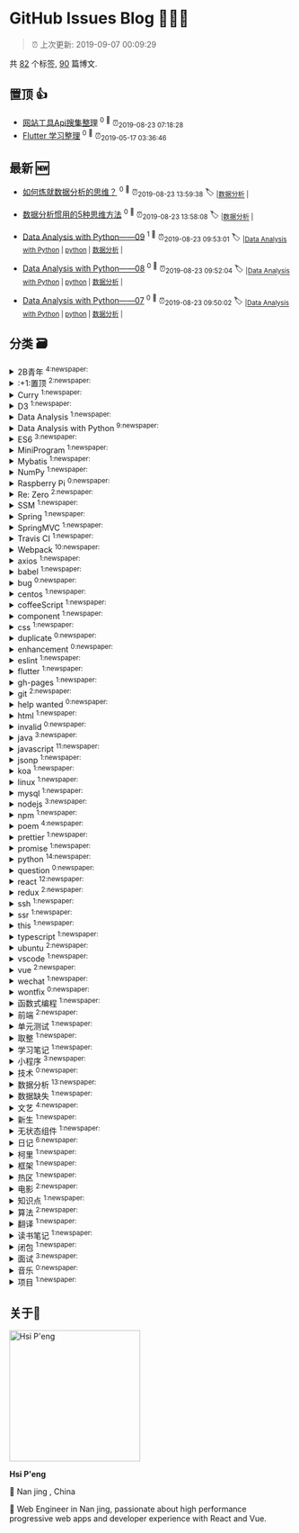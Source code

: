 
# GitHub Issues Blog :tada::tada::tada:
    
> :alarm_clock: 上次更新: 2019-09-07 00:09:29
    
共 [82](https://github.com/lirawx/note/labels) 个标签, [90](https://github.com/lirawx/note/issues) 篇博文.

## 置顶 :thumbsup: 
- [网站工具Api搜集整理](https://github.com/lirawx/note/issues/78)  <sup>0 :speech_balloon:</sup>  	 :alarm_clock:<sub>2019-08-23 07:18:28</sub> 
- [Flutter 学习整理](https://github.com/lirawx/note/issues/76)  <sup>0 :speech_balloon:</sup>  	 :alarm_clock:<sub>2019-05-17 03:36:46</sub> 
## 最新 :new: 
- [如何炼就数据分析的思维？](https://github.com/lirawx/note/issues/91) <sup>0 :speech_balloon:</sup>  			 :alarm_clock:<sub>2019-08-23 13:59:38</sub> 
 :label: 	<sub>|</sub><sub>[数据分析](https://github.com/lirawx/note/labels/%E6%95%B0%E6%8D%AE%E5%88%86%E6%9E%90)	|	</sub>

- [数据分析惯用的5种思维方法](https://github.com/lirawx/note/issues/90) <sup>0 :speech_balloon:</sup>  			 :alarm_clock:<sub>2019-08-23 13:58:08</sub> 
 :label: 	<sub>|</sub><sub>[数据分析](https://github.com/lirawx/note/labels/%E6%95%B0%E6%8D%AE%E5%88%86%E6%9E%90)	|	</sub>

- [Data Analysis with Python——09](https://github.com/lirawx/note/issues/89) <sup>1 :speech_balloon:</sup>  			 :alarm_clock:<sub>2019-08-23 09:53:01</sub> 
 :label: 	<sub>|</sub><sub>[Data Analysis with Python](https://github.com/lirawx/note/labels/Data%20Analysis%20with%20Python)	|	</sub><sub>[python](https://github.com/lirawx/note/labels/python)	|	</sub><sub>[数据分析](https://github.com/lirawx/note/labels/%E6%95%B0%E6%8D%AE%E5%88%86%E6%9E%90)	|	</sub>

- [Data Analysis with Python——08](https://github.com/lirawx/note/issues/88) <sup>0 :speech_balloon:</sup>  			 :alarm_clock:<sub>2019-08-23 09:52:04</sub> 
 :label: 	<sub>|</sub><sub>[Data Analysis with Python](https://github.com/lirawx/note/labels/Data%20Analysis%20with%20Python)	|	</sub><sub>[python](https://github.com/lirawx/note/labels/python)	|	</sub><sub>[数据分析](https://github.com/lirawx/note/labels/%E6%95%B0%E6%8D%AE%E5%88%86%E6%9E%90)	|	</sub>

- [Data Analysis with Python——07](https://github.com/lirawx/note/issues/87) <sup>0 :speech_balloon:</sup>  			 :alarm_clock:<sub>2019-08-23 09:50:02</sub> 
 :label: 	<sub>|</sub><sub>[Data Analysis with Python](https://github.com/lirawx/note/labels/Data%20Analysis%20with%20Python)	|	</sub><sub>[python](https://github.com/lirawx/note/labels/python)	|	</sub><sub>[数据分析](https://github.com/lirawx/note/labels/%E6%95%B0%E6%8D%AE%E5%88%86%E6%9E%90)	|	</sub>

## 分类  :card_file_box: 

<details>
<summary>2B青年	<sup>4:newspaper:</sup></summary>

- [初爱](https://github.com/lirawx/note/issues/23)  <sup>0 :speech_balloon:</sup>  	 :alarm_clock:<sub>2017-07-05 05:13:30</sub> 
- [关山月](https://github.com/lirawx/note/issues/22)  <sup>0 :speech_balloon:</sup>  	 :alarm_clock:<sub>2017-07-05 05:12:16</sub> 
- [雪中歌](https://github.com/lirawx/note/issues/21)  <sup>0 :speech_balloon:</sup>  	 :alarm_clock:<sub>2017-07-05 05:11:05</sub> 
- [江上有感](https://github.com/lirawx/note/issues/18)  <sup>0 :speech_balloon:</sup>  	 :alarm_clock:<sub>2017-07-05 05:08:59</sub> 


</details>

<details>
<summary>:+1:置顶	<sup>2:newspaper:</sup></summary>

- [网站工具Api搜集整理](https://github.com/lirawx/note/issues/78)  <sup>0 :speech_balloon:</sup>  	 :alarm_clock:<sub>2019-08-23 07:18:28</sub> 
- [Flutter 学习整理](https://github.com/lirawx/note/issues/76)  <sup>0 :speech_balloon:</sup>  	 :alarm_clock:<sub>2019-05-17 03:36:46</sub> 


</details>

<details>
<summary>Curry	<sup>1:newspaper:</sup></summary>

- [柯里化](https://github.com/lirawx/note/issues/29)  <sup>0 :speech_balloon:</sup>  	 :alarm_clock:<sub>2018-02-26 14:55:16</sub> 


</details>

<details>
<summary>D3	<sup>1:newspaper:</sup></summary>

- [D3 与 React ](https://github.com/lirawx/note/issues/63)  <sup>0 :speech_balloon:</sup>  	 :alarm_clock:<sub>2018-08-03 23:14:22</sub> 


</details>

<details>
<summary>Data Analysis	<sup>1:newspaper:</sup></summary>

- [Data Analysis with Python——01](https://github.com/lirawx/note/issues/75)  <sup>0 :speech_balloon:</sup>  	 :alarm_clock:<sub>2019-03-18 12:02:34</sub> 


</details>

<details>
<summary>Data Analysis with Python	<sup>9:newspaper:</sup></summary>

- [Data Analysis with Python——09](https://github.com/lirawx/note/issues/89)  <sup>1 :speech_balloon:</sup>  	 :alarm_clock:<sub>2019-08-23 09:53:01</sub> 
- [Data Analysis with Python——08](https://github.com/lirawx/note/issues/88)  <sup>0 :speech_balloon:</sup>  	 :alarm_clock:<sub>2019-08-23 09:52:04</sub> 
- [Data Analysis with Python——07](https://github.com/lirawx/note/issues/87)  <sup>0 :speech_balloon:</sup>  	 :alarm_clock:<sub>2019-08-23 09:50:02</sub> 
- [Data Analysis with Python——06](https://github.com/lirawx/note/issues/86)  <sup>0 :speech_balloon:</sup>  	 :alarm_clock:<sub>2019-08-23 09:20:21</sub> 
- [Data Analysis with Python——05](https://github.com/lirawx/note/issues/85)  <sup>0 :speech_balloon:</sup>  	 :alarm_clock:<sub>2019-08-23 09:11:11</sub> 
- [Data Analysis with Python——04](https://github.com/lirawx/note/issues/84)  <sup>0 :speech_balloon:</sup>  	 :alarm_clock:<sub>2019-08-23 09:09:48</sub> 
- [Data Analysis with Python——03](https://github.com/lirawx/note/issues/83)  <sup>0 :speech_balloon:</sup>  	 :alarm_clock:<sub>2019-08-23 09:08:38</sub> 
- [Data Analysis with Python——02](https://github.com/lirawx/note/issues/82)  <sup>0 :speech_balloon:</sup>  	 :alarm_clock:<sub>2019-08-23 09:05:34</sub> 
- [Data Analysis with Python——01](https://github.com/lirawx/note/issues/81)  <sup>0 :speech_balloon:</sup>  	 :alarm_clock:<sub>2019-08-23 08:54:05</sub> 


</details>

<details>
<summary>ES6	<sup>3:newspaper:</sup></summary>

- [ES6 数组去重](https://github.com/lirawx/note/issues/57)  <sup>0 :speech_balloon:</sup>  	 :alarm_clock:<sub>2018-06-23 05:24:14</sub> 
- [ES6 知识点整理](https://github.com/lirawx/note/issues/34)  <sup>0 :speech_balloon:</sup>  	 :alarm_clock:<sub>2018-03-09 13:57:37</sub> 
- [【译】ES 6 代理 (Proxy) 简介 ](https://github.com/lirawx/note/issues/32)  <sup>0 :speech_balloon:</sup>  	 :alarm_clock:<sub>2018-03-07 06:46:05</sub> 


</details>

<details>
<summary>MiniProgram	<sup>1:newspaper:</sup></summary>

- [小程序ios 安卓兼容性](https://github.com/lirawx/note/issues/65)  <sup>0 :speech_balloon:</sup>  	 :alarm_clock:<sub>2018-08-27 14:03:02</sub> 


</details>

<details>
<summary>Mybatis	<sup>1:newspaper:</sup></summary>

- [java SSM框架的搭建](https://github.com/lirawx/note/issues/25)  <sup>0 :speech_balloon:</sup>  	 :alarm_clock:<sub>2017-08-05 13:27:50</sub> 


</details>

<details>
<summary>NumPy	<sup>1:newspaper:</sup></summary>

- [Data Analysis with Python——01](https://github.com/lirawx/note/issues/75)  <sup>0 :speech_balloon:</sup>  	 :alarm_clock:<sub>2019-03-18 12:02:34</sub> 


</details>

<details>
<summary>Raspberry Pi	<sup>0:newspaper:</sup></summary>



</details>

<details>
<summary>Re: Zero	<sup>2:newspaper:</sup></summary>

- [Re: Zero JSX 回调函数中的 this](https://github.com/lirawx/note/issues/44)  <sup>0 :speech_balloon:</sup>  	 :alarm_clock:<sub>2018-03-21 06:38:06</sub> 
- [## Re: Zero 学习一个组件](https://github.com/lirawx/note/issues/43)  <sup>0 :speech_balloon:</sup>  	 :alarm_clock:<sub>2018-03-21 06:35:50</sub> 


</details>

<details>
<summary>SSM	<sup>1:newspaper:</sup></summary>

- [java SSM框架的搭建](https://github.com/lirawx/note/issues/25)  <sup>0 :speech_balloon:</sup>  	 :alarm_clock:<sub>2017-08-05 13:27:50</sub> 


</details>

<details>
<summary>Spring	<sup>1:newspaper:</sup></summary>

- [java SSM框架的搭建](https://github.com/lirawx/note/issues/25)  <sup>0 :speech_balloon:</sup>  	 :alarm_clock:<sub>2017-08-05 13:27:50</sub> 


</details>

<details>
<summary>SpringMVC	<sup>1:newspaper:</sup></summary>

- [java SSM框架的搭建](https://github.com/lirawx/note/issues/25)  <sup>0 :speech_balloon:</sup>  	 :alarm_clock:<sub>2017-08-05 13:27:50</sub> 


</details>

<details>
<summary>Travis CI	<sup>1:newspaper:</sup></summary>

- [travis ci 持续集成](https://github.com/lirawx/note/issues/26)  <sup>0 :speech_balloon:</sup>  	 :alarm_clock:<sub>2017-10-01 16:42:18</sub> 


</details>

<details>
<summary>Webpack	<sup>10:newspaper:</sup></summary>

- [webpack to umd package](https://github.com/lirawx/note/issues/72)  <sup>0 :speech_balloon:</sup>  	 :alarm_clock:<sub>2018-09-07 23:09:11</sub> 
- [webpack 4 - webpack-merge to config dev prod environment quickly](https://github.com/lirawx/note/issues/71)  <sup>0 :speech_balloon:</sup>  	 :alarm_clock:<sub>2018-09-07 23:06:27</sub> 
- [webpack4-HMR with webpack-dev-server](https://github.com/lirawx/note/issues/70)  <sup>0 :speech_balloon:</sup>  	 :alarm_clock:<sub>2018-09-07 23:04:19</sub> 
- [webpack4-Atuo serve dist file](https://github.com/lirawx/note/issues/69)  <sup>0 :speech_balloon:</sup>  	 :alarm_clock:<sub>2018-09-07 23:02:49</sub> 
- [# webpack4-command line without config file](https://github.com/lirawx/note/issues/68)  <sup>0 :speech_balloon:</sup>  	 :alarm_clock:<sub>2018-09-07 23:01:11</sub> 
- [webpack4 - Basic config](https://github.com/lirawx/note/issues/67)  <sup>0 :speech_balloon:</sup>  	 :alarm_clock:<sub>2018-09-07 23:00:24</sub> 
- [react webpack babel 三剑客错误处理](https://github.com/lirawx/note/issues/53)  <sup>0 :speech_balloon:</sup>  	 :alarm_clock:<sub>2018-06-04 23:29:56</sub> 
- [webpack 3.5.5 文档 再读](https://github.com/lirawx/note/issues/52)  <sup>0 :speech_balloon:</sup>  	 :alarm_clock:<sub>2018-06-04 23:29:02</sub> 
- [webpack 4 ](https://github.com/lirawx/note/issues/39)  <sup>0 :speech_balloon:</sup>  	 :alarm_clock:<sub>2018-03-16 08:34:17</sub> 
- [Webpack 入门](https://github.com/lirawx/note/issues/11)  <sup>0 :speech_balloon:</sup>  	 :alarm_clock:<sub>2017-07-05 05:00:27</sub> 


</details>

<details>
<summary>axios	<sup>1:newspaper:</sup></summary>

- [基于 Promise 的 HTTP 请求客户端，axios](https://github.com/lirawx/note/issues/13)  <sup>0 :speech_balloon:</sup>  	 :alarm_clock:<sub>2017-07-05 05:03:27</sub> 


</details>

<details>
<summary>babel	<sup>1:newspaper:</sup></summary>

- [react webpack babel 三剑客错误处理](https://github.com/lirawx/note/issues/53)  <sup>0 :speech_balloon:</sup>  	 :alarm_clock:<sub>2018-06-04 23:29:56</sub> 


</details>

<details>
<summary>bug	<sup>0:newspaper:</sup></summary>



</details>

<details>
<summary>centos	<sup>1:newspaper:</sup></summary>

- [ssh 权限问题](https://github.com/lirawx/note/issues/41)  <sup>0 :speech_balloon:</sup>  	 :alarm_clock:<sub>2018-03-21 04:54:43</sub> 


</details>

<details>
<summary>coffeeScript	<sup>1:newspaper:</sup></summary>

- [CoffeeScript 基础知识](https://github.com/lirawx/note/issues/8)  <sup>0 :speech_balloon:</sup>  	 :alarm_clock:<sub>2017-07-05 04:57:25</sub> 


</details>

<details>
<summary>component	<sup>1:newspaper:</sup></summary>

- [## Re: Zero 学习一个组件](https://github.com/lirawx/note/issues/43)  <sup>0 :speech_balloon:</sup>  	 :alarm_clock:<sub>2018-03-21 06:35:50</sub> 


</details>

<details>
<summary>css	<sup>1:newspaper:</sup></summary>

- [前端开发，从草根到英雄(总结)](https://github.com/lirawx/note/issues/12)  <sup>0 :speech_balloon:</sup>  	 :alarm_clock:<sub>2017-07-05 05:02:13</sub> 


</details>

<details>
<summary>duplicate	<sup>0:newspaper:</sup></summary>



</details>

<details>
<summary>enhancement	<sup>0:newspaper:</sup></summary>



</details>

<details>
<summary>eslint	<sup>1:newspaper:</sup></summary>

- [vscode AutoSave With Prettier ](https://github.com/lirawx/note/issues/64)  <sup>0 :speech_balloon:</sup>  	 :alarm_clock:<sub>2018-08-23 13:21:46</sub> 


</details>

<details>
<summary>flutter	<sup>1:newspaper:</sup></summary>

- [Flutter 学习整理](https://github.com/lirawx/note/issues/76)  <sup>0 :speech_balloon:</sup>  	 :alarm_clock:<sub>2019-05-17 03:36:46</sub> 


</details>

<details>
<summary>gh-pages	<sup>1:newspaper:</sup></summary>

- [travis ci 持续集成](https://github.com/lirawx/note/issues/26)  <sup>0 :speech_balloon:</sup>  	 :alarm_clock:<sub>2017-10-01 16:42:18</sub> 


</details>

<details>
<summary>git	<sup>2:newspaper:</sup></summary>

- [travis ci 持续集成](https://github.com/lirawx/note/issues/26)  <sup>0 :speech_balloon:</sup>  	 :alarm_clock:<sub>2017-10-01 16:42:18</sub> 
- [git 安装与使用](https://github.com/lirawx/note/issues/14)  <sup>0 :speech_balloon:</sup>  	 :alarm_clock:<sub>2017-07-05 05:04:34</sub> 


</details>

<details>
<summary>help wanted	<sup>0:newspaper:</sup></summary>



</details>

<details>
<summary>html	<sup>1:newspaper:</sup></summary>

- [前端开发，从草根到英雄(总结)](https://github.com/lirawx/note/issues/12)  <sup>0 :speech_balloon:</sup>  	 :alarm_clock:<sub>2017-07-05 05:02:13</sub> 


</details>

<details>
<summary>invalid	<sup>0:newspaper:</sup></summary>



</details>

<details>
<summary>java	<sup>3:newspaper:</sup></summary>

- [Oracle 与 MySql 区别(笔记)](https://github.com/lirawx/note/issues/6)  <sup>0 :speech_balloon:</sup>  	 :alarm_clock:<sub>2017-07-05 04:55:41</sub> 
- [java基础知识笔记（2）](https://github.com/lirawx/note/issues/5)  <sup>0 :speech_balloon:</sup>  	 :alarm_clock:<sub>2017-07-05 04:55:02</sub> 
- [java基础知识笔记（1）](https://github.com/lirawx/note/issues/4)  <sup>0 :speech_balloon:</sup>  	 :alarm_clock:<sub>2017-07-05 04:54:25</sub> 


</details>

<details>
<summary>javascript	<sup>11:newspaper:</sup></summary>

- [前端常用算法梳理](https://github.com/lirawx/note/issues/77)  <sup>0 :speech_balloon:</sup>  	 :alarm_clock:<sub>2019-08-23 07:03:20</sub> 
- [ES6 数组去重](https://github.com/lirawx/note/issues/57)  <sup>0 :speech_balloon:</sup>  	 :alarm_clock:<sub>2018-06-23 05:24:14</sub> 
- [函数式编程](https://github.com/lirawx/note/issues/49)  <sup>0 :speech_balloon:</sup>  	 :alarm_clock:<sub>2018-06-04 23:25:35</sub> 
- [javascript 转换](https://github.com/lirawx/note/issues/38)  <sup>0 :speech_balloon:</sup>  	 :alarm_clock:<sub>2018-03-16 00:57:53</sub> 
- [算法](https://github.com/lirawx/note/issues/36)  <sup>0 :speech_balloon:</sup>  	 :alarm_clock:<sub>2018-03-10 06:14:28</sub> 
- [this的指向](https://github.com/lirawx/note/issues/31)  <sup>0 :speech_balloon:</sup>  	 :alarm_clock:<sub>2018-02-26 14:57:50</sub> 
- [闭包的应用](https://github.com/lirawx/note/issues/30)  <sup>0 :speech_balloon:</sup>  	 :alarm_clock:<sub>2018-02-26 14:57:02</sub> 
- [手撸一个 redux 实现](https://github.com/lirawx/note/issues/28)  <sup>0 :speech_balloon:</sup>  	 :alarm_clock:<sub>2018-02-26 14:53:30</sub> 
- [javascript 精粹](https://github.com/lirawx/note/issues/27)  <sup>0 :speech_balloon:</sup>  	 :alarm_clock:<sub>2017-11-20 11:28:06</sub> 
- [基于 Promise 的 HTTP 请求客户端，axios](https://github.com/lirawx/note/issues/13)  <sup>0 :speech_balloon:</sup>  	 :alarm_clock:<sub>2017-07-05 05:03:27</sub> 
- [前端开发，从草根到英雄(总结)](https://github.com/lirawx/note/issues/12)  <sup>0 :speech_balloon:</sup>  	 :alarm_clock:<sub>2017-07-05 05:02:13</sub> 


</details>

<details>
<summary>jsonp	<sup>1:newspaper:</sup></summary>

- [Promise Jsonp](https://github.com/lirawx/note/issues/50)  <sup>0 :speech_balloon:</sup>  	 :alarm_clock:<sub>2018-06-04 23:26:58</sub> 


</details>

<details>
<summary>koa	<sup>1:newspaper:</sup></summary>

- [Koa 中间件](https://github.com/lirawx/note/issues/60)  <sup>0 :speech_balloon:</sup>  	 :alarm_clock:<sub>2018-08-03 23:09:21</sub> 


</details>

<details>
<summary>linux	<sup>1:newspaper:</sup></summary>

- [Ubuntu安装BTSync](https://github.com/lirawx/note/issues/7)  <sup>1 :speech_balloon:</sup>  	 :alarm_clock:<sub>2017-07-05 04:56:56</sub> 


</details>

<details>
<summary>mysql	<sup>1:newspaper:</sup></summary>

- [Mysql 备忘](https://github.com/lirawx/note/issues/45)  <sup>0 :speech_balloon:</sup>  	 :alarm_clock:<sub>2018-03-26 00:40:43</sub> 


</details>

<details>
<summary>nodejs	<sup>3:newspaper:</sup></summary>

- [Promise Jsonp](https://github.com/lirawx/note/issues/50)  <sup>0 :speech_balloon:</sup>  	 :alarm_clock:<sub>2018-06-04 23:26:58</sub> 
- [travis ci 持续集成](https://github.com/lirawx/note/issues/26)  <sup>0 :speech_balloon:</sup>  	 :alarm_clock:<sub>2017-10-01 16:42:18</sub> 
- [基于 Promise 的 HTTP 请求客户端，axios](https://github.com/lirawx/note/issues/13)  <sup>0 :speech_balloon:</sup>  	 :alarm_clock:<sub>2017-07-05 05:03:27</sub> 


</details>

<details>
<summary>npm	<sup>1:newspaper:</sup></summary>

- [publish package to npmjs.com](https://github.com/lirawx/note/issues/66)  <sup>0 :speech_balloon:</sup>  	 :alarm_clock:<sub>2018-08-30 14:05:16</sub> 


</details>

<details>
<summary>poem	<sup>4:newspaper:</sup></summary>

- [初爱](https://github.com/lirawx/note/issues/23)  <sup>0 :speech_balloon:</sup>  	 :alarm_clock:<sub>2017-07-05 05:13:30</sub> 
- [关山月](https://github.com/lirawx/note/issues/22)  <sup>0 :speech_balloon:</sup>  	 :alarm_clock:<sub>2017-07-05 05:12:16</sub> 
- [雪中歌](https://github.com/lirawx/note/issues/21)  <sup>0 :speech_balloon:</sup>  	 :alarm_clock:<sub>2017-07-05 05:11:05</sub> 
- [江上有感](https://github.com/lirawx/note/issues/18)  <sup>0 :speech_balloon:</sup>  	 :alarm_clock:<sub>2017-07-05 05:08:59</sub> 


</details>

<details>
<summary>prettier	<sup>1:newspaper:</sup></summary>

- [vscode AutoSave With Prettier ](https://github.com/lirawx/note/issues/64)  <sup>0 :speech_balloon:</sup>  	 :alarm_clock:<sub>2018-08-23 13:21:46</sub> 


</details>

<details>
<summary>promise	<sup>1:newspaper:</sup></summary>

- [基于 Promise 的 HTTP 请求客户端，axios](https://github.com/lirawx/note/issues/13)  <sup>0 :speech_balloon:</sup>  	 :alarm_clock:<sub>2017-07-05 05:03:27</sub> 


</details>

<details>
<summary>python	<sup>14:newspaper:</sup></summary>

- [Data Analysis with Python——09](https://github.com/lirawx/note/issues/89)  <sup>1 :speech_balloon:</sup>  	 :alarm_clock:<sub>2019-08-23 09:53:01</sub> 
- [Data Analysis with Python——08](https://github.com/lirawx/note/issues/88)  <sup>0 :speech_balloon:</sup>  	 :alarm_clock:<sub>2019-08-23 09:52:04</sub> 
- [Data Analysis with Python——07](https://github.com/lirawx/note/issues/87)  <sup>0 :speech_balloon:</sup>  	 :alarm_clock:<sub>2019-08-23 09:50:02</sub> 
- [Data Analysis with Python——06](https://github.com/lirawx/note/issues/86)  <sup>0 :speech_balloon:</sup>  	 :alarm_clock:<sub>2019-08-23 09:20:21</sub> 
- [Data Analysis with Python——05](https://github.com/lirawx/note/issues/85)  <sup>0 :speech_balloon:</sup>  	 :alarm_clock:<sub>2019-08-23 09:11:11</sub> 
- [Data Analysis with Python——04](https://github.com/lirawx/note/issues/84)  <sup>0 :speech_balloon:</sup>  	 :alarm_clock:<sub>2019-08-23 09:09:48</sub> 
- [Data Analysis with Python——03](https://github.com/lirawx/note/issues/83)  <sup>0 :speech_balloon:</sup>  	 :alarm_clock:<sub>2019-08-23 09:08:38</sub> 
- [Data Analysis with Python——02](https://github.com/lirawx/note/issues/82)  <sup>0 :speech_balloon:</sup>  	 :alarm_clock:<sub>2019-08-23 09:05:34</sub> 
- [Data Analysis with Python——01](https://github.com/lirawx/note/issues/81)  <sup>0 :speech_balloon:</sup>  	 :alarm_clock:<sub>2019-08-23 08:54:05</sub> 
- [python数据分析之性能度量](https://github.com/lirawx/note/issues/80)  <sup>0 :speech_balloon:</sup>  	 :alarm_clock:<sub>2019-08-23 08:52:36</sub> 
- [python数据分析之数据缺失](https://github.com/lirawx/note/issues/79)  <sup>0 :speech_balloon:</sup>  	 :alarm_clock:<sub>2019-08-23 08:51:38</sub> 
- [Data Analysis with Python——01](https://github.com/lirawx/note/issues/75)  <sup>0 :speech_balloon:</sup>  	 :alarm_clock:<sub>2019-03-18 12:02:34</sub> 
- [python 环境](https://github.com/lirawx/note/issues/74)  <sup>0 :speech_balloon:</sup>  	 :alarm_clock:<sub>2019-03-09 03:09:20</sub> 
- [python之pyenv版本控制](https://github.com/lirawx/note/issues/15)  <sup>0 :speech_balloon:</sup>  	 :alarm_clock:<sub>2017-07-05 05:05:46</sub> 


</details>

<details>
<summary>question	<sup>0:newspaper:</sup></summary>



</details>

<details>
<summary>react	<sup>12:newspaper:</sup></summary>

- [D3 与 React ](https://github.com/lirawx/note/issues/63)  <sup>0 :speech_balloon:</sup>  	 :alarm_clock:<sub>2018-08-03 23:14:22</sub> 
- [React 单元测试](https://github.com/lirawx/note/issues/62)  <sup>0 :speech_balloon:</sup>  	 :alarm_clock:<sub>2018-08-03 23:12:47</sub> 
- [React 服务端渲染](https://github.com/lirawx/note/issues/61)  <sup>0 :speech_balloon:</sup>  	 :alarm_clock:<sub>2018-08-03 23:10:22</sub> 
- [redux 写法详解](https://github.com/lirawx/note/issues/59)  <sup>0 :speech_balloon:</sup>  	 :alarm_clock:<sub>2018-07-22 07:49:56</sub> 
- [react webpack babel 三剑客错误处理](https://github.com/lirawx/note/issues/53)  <sup>0 :speech_balloon:</sup>  	 :alarm_clock:<sub>2018-06-04 23:29:56</sub> 
- [一个可用于生产环境的开发框架的搭建](https://github.com/lirawx/note/issues/48)  <sup>0 :speech_balloon:</sup>  	 :alarm_clock:<sub>2018-05-13 01:01:13</sub> 
- [项目结构详解](https://github.com/lirawx/note/issues/47)  <sup>0 :speech_balloon:</sup>  	 :alarm_clock:<sub>2018-05-10 08:42:43</sub> 
- [Re: Zero JSX 回调函数中的 this](https://github.com/lirawx/note/issues/44)  <sup>0 :speech_balloon:</sup>  	 :alarm_clock:<sub>2018-03-21 06:38:06</sub> 
- [## Re: Zero 学习一个组件](https://github.com/lirawx/note/issues/43)  <sup>0 :speech_balloon:</sup>  	 :alarm_clock:<sub>2018-03-21 06:35:50</sub> 
- [无状态函数式组件](https://github.com/lirawx/note/issues/37)  <sup>0 :speech_balloon:</sup>  	 :alarm_clock:<sub>2018-03-15 09:16:12</sub> 
- [面试纪要](https://github.com/lirawx/note/issues/33)  <sup>0 :speech_balloon:</sup>  	 :alarm_clock:<sub>2018-03-08 08:43:02</sub> 
- [手撸一个 redux 实现](https://github.com/lirawx/note/issues/28)  <sup>0 :speech_balloon:</sup>  	 :alarm_clock:<sub>2018-02-26 14:53:30</sub> 


</details>

<details>
<summary>redux	<sup>2:newspaper:</sup></summary>

- [redux 写法详解](https://github.com/lirawx/note/issues/59)  <sup>0 :speech_balloon:</sup>  	 :alarm_clock:<sub>2018-07-22 07:49:56</sub> 
- [手撸一个 redux 实现](https://github.com/lirawx/note/issues/28)  <sup>0 :speech_balloon:</sup>  	 :alarm_clock:<sub>2018-02-26 14:53:30</sub> 


</details>

<details>
<summary>ssh	<sup>1:newspaper:</sup></summary>

- [ssh 权限问题](https://github.com/lirawx/note/issues/41)  <sup>0 :speech_balloon:</sup>  	 :alarm_clock:<sub>2018-03-21 04:54:43</sub> 


</details>

<details>
<summary>ssr	<sup>1:newspaper:</sup></summary>

- [React 服务端渲染](https://github.com/lirawx/note/issues/61)  <sup>0 :speech_balloon:</sup>  	 :alarm_clock:<sub>2018-08-03 23:10:22</sub> 


</details>

<details>
<summary>this	<sup>1:newspaper:</sup></summary>

- [this的指向](https://github.com/lirawx/note/issues/31)  <sup>0 :speech_balloon:</sup>  	 :alarm_clock:<sub>2018-02-26 14:57:50</sub> 


</details>

<details>
<summary>typescript	<sup>1:newspaper:</sup></summary>

- [vue with typescript](https://github.com/lirawx/note/issues/73)  <sup>0 :speech_balloon:</sup>  	 :alarm_clock:<sub>2018-11-04 04:16:33</sub> 


</details>

<details>
<summary>ubuntu	<sup>2:newspaper:</sup></summary>

- [Ubuntu使用dnsmasq作本地DNS缓存](https://github.com/lirawx/note/issues/24)  <sup>0 :speech_balloon:</sup>  	 :alarm_clock:<sub>2017-07-23 02:06:56</sub> 
- [Ubuntu安装BTSync](https://github.com/lirawx/note/issues/7)  <sup>1 :speech_balloon:</sup>  	 :alarm_clock:<sub>2017-07-05 04:56:56</sub> 


</details>

<details>
<summary>vscode	<sup>1:newspaper:</sup></summary>

- [vscode AutoSave With Prettier ](https://github.com/lirawx/note/issues/64)  <sup>0 :speech_balloon:</sup>  	 :alarm_clock:<sub>2018-08-23 13:21:46</sub> 


</details>

<details>
<summary>vue	<sup>2:newspaper:</sup></summary>

- [vue with typescript](https://github.com/lirawx/note/issues/73)  <sup>0 :speech_balloon:</sup>  	 :alarm_clock:<sub>2018-11-04 04:16:33</sub> 
- [vue全面介绍--全家桶（vue笔记一）](https://github.com/lirawx/note/issues/10)  <sup>0 :speech_balloon:</sup>  	 :alarm_clock:<sub>2017-07-05 04:58:48</sub> 


</details>

<details>
<summary>wechat	<sup>1:newspaper:</sup></summary>

- [小程序ios 安卓兼容性](https://github.com/lirawx/note/issues/65)  <sup>0 :speech_balloon:</sup>  	 :alarm_clock:<sub>2018-08-27 14:03:02</sub> 


</details>

<details>
<summary>wontfix	<sup>0:newspaper:</sup></summary>



</details>

<details>
<summary>函数式编程	<sup>1:newspaper:</sup></summary>

- [函数式编程](https://github.com/lirawx/note/issues/49)  <sup>0 :speech_balloon:</sup>  	 :alarm_clock:<sub>2018-06-04 23:25:35</sub> 


</details>

<details>
<summary>前端	<sup>2:newspaper:</sup></summary>

- [前端常用算法梳理](https://github.com/lirawx/note/issues/77)  <sup>0 :speech_balloon:</sup>  	 :alarm_clock:<sub>2019-08-23 07:03:20</sub> 
- [柯里化](https://github.com/lirawx/note/issues/29)  <sup>0 :speech_balloon:</sup>  	 :alarm_clock:<sub>2018-02-26 14:55:16</sub> 


</details>

<details>
<summary>单元测试	<sup>1:newspaper:</sup></summary>

- [React 单元测试](https://github.com/lirawx/note/issues/62)  <sup>0 :speech_balloon:</sup>  	 :alarm_clock:<sub>2018-08-03 23:12:47</sub> 


</details>

<details>
<summary>取整	<sup>1:newspaper:</sup></summary>

- [javascript 转换](https://github.com/lirawx/note/issues/38)  <sup>0 :speech_balloon:</sup>  	 :alarm_clock:<sub>2018-03-16 00:57:53</sub> 


</details>

<details>
<summary>学习笔记	<sup>1:newspaper:</sup></summary>

- [javascript 精粹](https://github.com/lirawx/note/issues/27)  <sup>0 :speech_balloon:</sup>  	 :alarm_clock:<sub>2017-11-20 11:28:06</sub> 


</details>

<details>
<summary>小程序	<sup>3:newspaper:</sup></summary>

- [小程序热区](https://github.com/lirawx/note/issues/58)  <sup>0 :speech_balloon:</sup>  	 :alarm_clock:<sub>2018-06-23 05:25:13</sub> 
- [小程序组件及组件事件转发](https://github.com/lirawx/note/issues/56)  <sup>0 :speech_balloon:</sup>  	 :alarm_clock:<sub>2018-06-23 05:18:36</sub> 
- [小程序热区](https://github.com/lirawx/note/issues/55)  <sup>0 :speech_balloon:</sup>  	 :alarm_clock:<sub>2018-06-23 05:12:12</sub> 


</details>

<details>
<summary>技术	<sup>0:newspaper:</sup></summary>



</details>

<details>
<summary>数据分析	<sup>13:newspaper:</sup></summary>

- [如何炼就数据分析的思维？](https://github.com/lirawx/note/issues/91)  <sup>0 :speech_balloon:</sup>  	 :alarm_clock:<sub>2019-08-23 13:59:38</sub> 
- [数据分析惯用的5种思维方法](https://github.com/lirawx/note/issues/90)  <sup>0 :speech_balloon:</sup>  	 :alarm_clock:<sub>2019-08-23 13:58:08</sub> 
- [Data Analysis with Python——09](https://github.com/lirawx/note/issues/89)  <sup>1 :speech_balloon:</sup>  	 :alarm_clock:<sub>2019-08-23 09:53:01</sub> 
- [Data Analysis with Python——08](https://github.com/lirawx/note/issues/88)  <sup>0 :speech_balloon:</sup>  	 :alarm_clock:<sub>2019-08-23 09:52:04</sub> 
- [Data Analysis with Python——07](https://github.com/lirawx/note/issues/87)  <sup>0 :speech_balloon:</sup>  	 :alarm_clock:<sub>2019-08-23 09:50:02</sub> 
- [Data Analysis with Python——06](https://github.com/lirawx/note/issues/86)  <sup>0 :speech_balloon:</sup>  	 :alarm_clock:<sub>2019-08-23 09:20:21</sub> 
- [Data Analysis with Python——05](https://github.com/lirawx/note/issues/85)  <sup>0 :speech_balloon:</sup>  	 :alarm_clock:<sub>2019-08-23 09:11:11</sub> 
- [Data Analysis with Python——04](https://github.com/lirawx/note/issues/84)  <sup>0 :speech_balloon:</sup>  	 :alarm_clock:<sub>2019-08-23 09:09:48</sub> 
- [Data Analysis with Python——03](https://github.com/lirawx/note/issues/83)  <sup>0 :speech_balloon:</sup>  	 :alarm_clock:<sub>2019-08-23 09:08:38</sub> 
- [Data Analysis with Python——02](https://github.com/lirawx/note/issues/82)  <sup>0 :speech_balloon:</sup>  	 :alarm_clock:<sub>2019-08-23 09:05:34</sub> 
- [Data Analysis with Python——01](https://github.com/lirawx/note/issues/81)  <sup>0 :speech_balloon:</sup>  	 :alarm_clock:<sub>2019-08-23 08:54:05</sub> 
- [python数据分析之性能度量](https://github.com/lirawx/note/issues/80)  <sup>0 :speech_balloon:</sup>  	 :alarm_clock:<sub>2019-08-23 08:52:36</sub> 
- [python数据分析之数据缺失](https://github.com/lirawx/note/issues/79)  <sup>0 :speech_balloon:</sup>  	 :alarm_clock:<sub>2019-08-23 08:51:38</sub> 


</details>

<details>
<summary>数据缺失	<sup>1:newspaper:</sup></summary>

- [python数据分析之数据缺失](https://github.com/lirawx/note/issues/79)  <sup>0 :speech_balloon:</sup>  	 :alarm_clock:<sub>2019-08-23 08:51:38</sub> 


</details>

<details>
<summary>文艺	<sup>4:newspaper:</sup></summary>

- [初爱](https://github.com/lirawx/note/issues/23)  <sup>0 :speech_balloon:</sup>  	 :alarm_clock:<sub>2017-07-05 05:13:30</sub> 
- [关山月](https://github.com/lirawx/note/issues/22)  <sup>0 :speech_balloon:</sup>  	 :alarm_clock:<sub>2017-07-05 05:12:16</sub> 
- [雪中歌](https://github.com/lirawx/note/issues/21)  <sup>0 :speech_balloon:</sup>  	 :alarm_clock:<sub>2017-07-05 05:11:05</sub> 
- [江上有感](https://github.com/lirawx/note/issues/18)  <sup>0 :speech_balloon:</sup>  	 :alarm_clock:<sub>2017-07-05 05:08:59</sub> 


</details>

<details>
<summary>新生	<sup>1:newspaper:</sup></summary>

- [拿到公司电脑，之后要做些什么](https://github.com/lirawx/note/issues/46)  <sup>0 :speech_balloon:</sup>  	 :alarm_clock:<sub>2018-04-16 14:20:03</sub> 


</details>

<details>
<summary>无状态组件	<sup>1:newspaper:</sup></summary>

- [无状态函数式组件](https://github.com/lirawx/note/issues/37)  <sup>0 :speech_balloon:</sup>  	 :alarm_clock:<sub>2018-03-15 09:16:12</sub> 


</details>

<details>
<summary>日记	<sup>6:newspaper:</sup></summary>

- [对未来的思考](https://github.com/lirawx/note/issues/20)  <sup>0 :speech_balloon:</sup>  	 :alarm_clock:<sub>2017-07-05 05:10:32</sub> 
- [谁说的青春无悔](https://github.com/lirawx/note/issues/19)  <sup>0 :speech_balloon:</sup>  	 :alarm_clock:<sub>2017-07-05 05:09:48</sub> 
- [生活，需要一些仪式感 ](https://github.com/lirawx/note/issues/17)  <sup>0 :speech_balloon:</sup>  	 :alarm_clock:<sub>2017-07-05 05:07:31</sub> 
- [2015-09-08-反思](https://github.com/lirawx/note/issues/16)  <sup>0 :speech_balloon:</sup>  	 :alarm_clock:<sub>2017-07-05 05:06:45</sub> 
- [2017-05-19-总结](https://github.com/lirawx/note/issues/3)  <sup>0 :speech_balloon:</sup>  	 :alarm_clock:<sub>2017-07-05 04:53:26</sub> 
- [热爱工作热爱生活](https://github.com/lirawx/note/issues/2)  <sup>0 :speech_balloon:</sup>  	 :alarm_clock:<sub>2017-07-05 04:00:29</sub> 


</details>

<details>
<summary>柯里	<sup>1:newspaper:</sup></summary>

- [柯里化](https://github.com/lirawx/note/issues/29)  <sup>0 :speech_balloon:</sup>  	 :alarm_clock:<sub>2018-02-26 14:55:16</sub> 


</details>

<details>
<summary>框架	<sup>1:newspaper:</sup></summary>

- [一个可用于生产环境的开发框架的搭建](https://github.com/lirawx/note/issues/48)  <sup>0 :speech_balloon:</sup>  	 :alarm_clock:<sub>2018-05-13 01:01:13</sub> 


</details>

<details>
<summary>热区	<sup>1:newspaper:</sup></summary>

- [小程序热区](https://github.com/lirawx/note/issues/55)  <sup>0 :speech_balloon:</sup>  	 :alarm_clock:<sub>2018-06-23 05:12:12</sub> 


</details>

<details>
<summary>电影	<sup>2:newspaper:</sup></summary>

- [无问西东](https://github.com/lirawx/note/issues/51)  <sup>0 :speech_balloon:</sup>  	 :alarm_clock:<sub>2018-06-04 23:27:58</sub> 
- [姜文的一步之遥](https://github.com/lirawx/note/issues/9)  <sup>0 :speech_balloon:</sup>  	 :alarm_clock:<sub>2017-07-05 04:58:08</sub> 


</details>

<details>
<summary>知识点	<sup>1:newspaper:</sup></summary>

- [ES6 知识点整理](https://github.com/lirawx/note/issues/34)  <sup>0 :speech_balloon:</sup>  	 :alarm_clock:<sub>2018-03-09 13:57:37</sub> 


</details>

<details>
<summary>算法	<sup>2:newspaper:</sup></summary>

- [前端常用算法梳理](https://github.com/lirawx/note/issues/77)  <sup>0 :speech_balloon:</sup>  	 :alarm_clock:<sub>2019-08-23 07:03:20</sub> 
- [算法](https://github.com/lirawx/note/issues/36)  <sup>0 :speech_balloon:</sup>  	 :alarm_clock:<sub>2018-03-10 06:14:28</sub> 


</details>

<details>
<summary>翻译	<sup>1:newspaper:</sup></summary>

- [【译】ES 6 代理 (Proxy) 简介 ](https://github.com/lirawx/note/issues/32)  <sup>0 :speech_balloon:</sup>  	 :alarm_clock:<sub>2018-03-07 06:46:05</sub> 


</details>

<details>
<summary>读书笔记	<sup>1:newspaper:</sup></summary>

- [生活，需要一些仪式感 ](https://github.com/lirawx/note/issues/17)  <sup>0 :speech_balloon:</sup>  	 :alarm_clock:<sub>2017-07-05 05:07:31</sub> 


</details>

<details>
<summary>闭包	<sup>1:newspaper:</sup></summary>

- [闭包的应用](https://github.com/lirawx/note/issues/30)  <sup>0 :speech_balloon:</sup>  	 :alarm_clock:<sub>2018-02-26 14:57:02</sub> 


</details>

<details>
<summary>面试	<sup>3:newspaper:</sup></summary>

- [面试纪要](https://github.com/lirawx/note/issues/33)  <sup>0 :speech_balloon:</sup>  	 :alarm_clock:<sub>2018-03-08 08:43:02</sub> 
- [this的指向](https://github.com/lirawx/note/issues/31)  <sup>0 :speech_balloon:</sup>  	 :alarm_clock:<sub>2018-02-26 14:57:50</sub> 
- [柯里化](https://github.com/lirawx/note/issues/29)  <sup>0 :speech_balloon:</sup>  	 :alarm_clock:<sub>2018-02-26 14:55:16</sub> 


</details>

<details>
<summary>音乐	<sup>0:newspaper:</sup></summary>



</details>

<details>
<summary>项目	<sup>1:newspaper:</sup></summary>

- [项目结构详解](https://github.com/lirawx/note/issues/47)  <sup>0 :speech_balloon:</sup>  	 :alarm_clock:<sub>2018-05-10 08:42:43</sub> 


</details>

## 关于:boy: 

[<img alt="Hsi P'eng" src="https://avatars3.githubusercontent.com/u/10678334?v=4" width="233"/>](https://github.com/lirawx)

**Hsi P'eng**

:round_pushpin: Nan jing , China

:black_flag: Web Engineer in Nan jing, passionate about high performance progressive web apps and developer experience with React and Vue.
